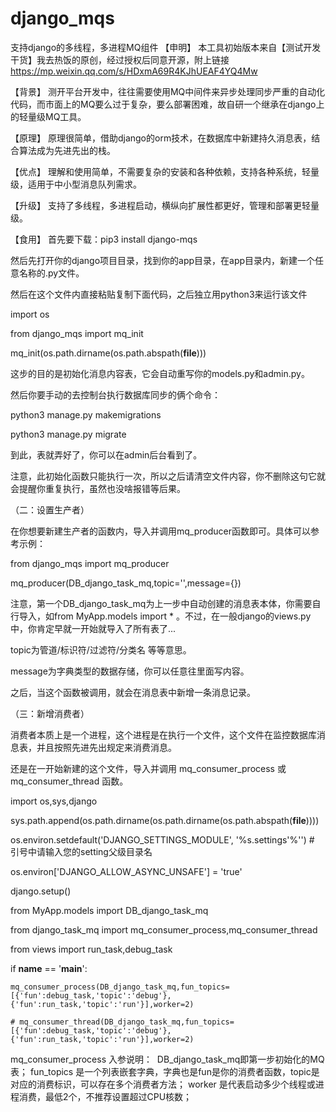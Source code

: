 # django_mqs
支持django的多线程，多进程MQ组件
【申明】
本工具初始版本来自【测试开发干货】我去热饭的原创，经过授权后同意开源，附上链接
https://mp.weixin.qq.com/s/HDxmA69R4KJhUEAF4YQ4Mw

【背景】
测开平台开发中，往往需要使用MQ中间件来异步处理同步严重的自动化代码，而市面上的MQ要么过于复杂，要么部署困难，故自研一个继承在django上的轻量级MQ工具。

【原理】
原理很简单，借助django的orm技术，在数据库中新建持久消息表，结合算法成为先进先出的栈。

【优点】
理解和使用简单，不需要复杂的安装和各种依赖，支持各种系统，轻量级，适用于中小型消息队列需求。

【升级】
支持了多线程，多进程启动，横纵向扩展性都更好，管理和部署更轻量级。

【食用】
首先要下载：pip3 install django-mqs

然后先打开你的django项目目录，找到你的app目录，在app目录内，新建一个任意名称的.py文件。

然后在这个文件内直接粘贴复制下面代码，之后独立用python3来运行该文件

import os

from django_mqs import mq_init 

mq_init(os.path.dirname(os.path.abspath(__file__)))

这步的目的是初始化消息内容表，它会自动重写你的models.py和admin.py。

然后你要手动的去控制台执行数据库同步的俩个命令：

python3 manage.py makemigrations

python3 manage.py migrate

到此，表就弄好了，你可以在admin后台看到了。

注意，此初始化函数只能执行一次，所以之后请清空文件内容，你不删除这句它就会提醒你重复执行，虽然也没啥报错等后果。


（二：设置生产者）

在你想要新建生产者的函数内，导入并调用mq_producer函数即可。具体可以参考示例：

from django_mqs import mq_producer 

mq_producer(DB_django_task_mq,topic='',message={}) 

注意，第一个DB_django_task_mq为上一步中自动创建的消息表本体，你需要自行导入，如from MyApp.models import * 。不过，在一般django的views.py中，你肯定早就一开始就导入了所有表了...

topic为管道/标识符/过滤符/分类名 等等意思。

message为字典类型的数据存储，你可以任意往里面写内容。

之后，当这个函数被调用，就会在消息表中新增一条消息记录。

（三：新增消费者）

消费者本质上是一个进程，这个进程是在执行一个文件，这个文件在监控数据库消息表，并且按照先进先出规定来消费消息。

还是在一开始新建的这个文件，导入并调用 mq_consumer_process 或 mq_consumer_thread 函数。

import os,sys,django

sys.path.append(os.path.dirname(os.path.dirname(os.path.abspath(__file__)))) 

os.environ.setdefault('DJANGO_SETTINGS_MODULE', '%s.settings'%'') # 引号中请输入您的setting父级目录名

os.environ['DJANGO_ALLOW_ASYNC_UNSAFE'] = 'true'

django.setup()

from MyApp.models import DB_django_task_mq

from django_task_mq import mq_consumer_process,mq_consumer_thread 

from views import run_task,debug_task 


if __name__ == '__main__':

    mq_consumer_process(DB_django_task_mq,fun_topics=[{'fun':debug_task,'topic':'debug'},{'fun':run_task,'topic':'run'}],worker=2)
    
    # mq_consumer_thread(DB_django_task_mq,fun_topics=[{'fun':debug_task,'topic':'debug'},{'fun':run_task,'topic':'run'}],worker=2) 


mq_consumer_process 入参说明： 
DB_django_task_mq即第一步初始化的MQ表；
fun_topics 是一个列表嵌套字典，字典也是fun是你的消费者函数，topic是对应的消费标识，可以存在多个消费者方法；
worker 是代表启动多少个线程或进程消费，最低2个，不推荐设置超过CPU核数；
